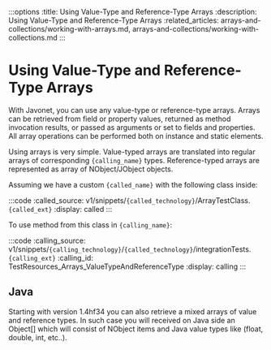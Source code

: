 :::options
:title: Using Value-Type and Reference-Type Arrays
:description: Using Value-Type and Reference-Type Arrays
:related_articles: arrays-and-collections/working-with-arrays.md, arrays-and-collections/working-with-collections.md
:::
  
# Using Value-Type and Reference-Type Arrays  
  
With Javonet, you can use any value-type or reference-type arrays. Arrays can be retrieved from field or property values, returned as method invocation results, or passed as arguments or set to fields and properties. All array operations can be performed both on instance and static elements.  
  
Using arrays is very simple. Value-typed arrays are translated into regular arrays of corresponding `{calling_name}` types. Reference-typed arrays are represented as array of NObject/JObject objects.  
  
Assuming we have a custom `{called_name}` with the following class inside:

:::code 
:called_source: v1/snippets/`{called_technology}`/ArrayTestClass.`{called_ext}`
:display: called
:::

To use method from this class in `{calling_name}`:  

:::code 
:calling_source: v1/snippets/`{calling_technology}`/`{called_technology}`/integrationTests.`{calling_ext}`
:calling_id: TestResources_Arrays_ValueTypeAndReferenceType
:display: calling
::: 

## Java  
  
Starting with version 1.4hf34 you can also retrieve a mixed arrays of value and reference types. In such case you will received on Java side an Object[] which will consist of NObject items and Java value types like (float, double, int, etc..).


  